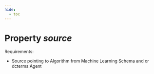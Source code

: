 ```yaml
---
hide:
  - toc
---
```


# Property *source*

Requirements: 

- Source pointing to Algorithm from Machine Learning Schema and or dcterms:Agent